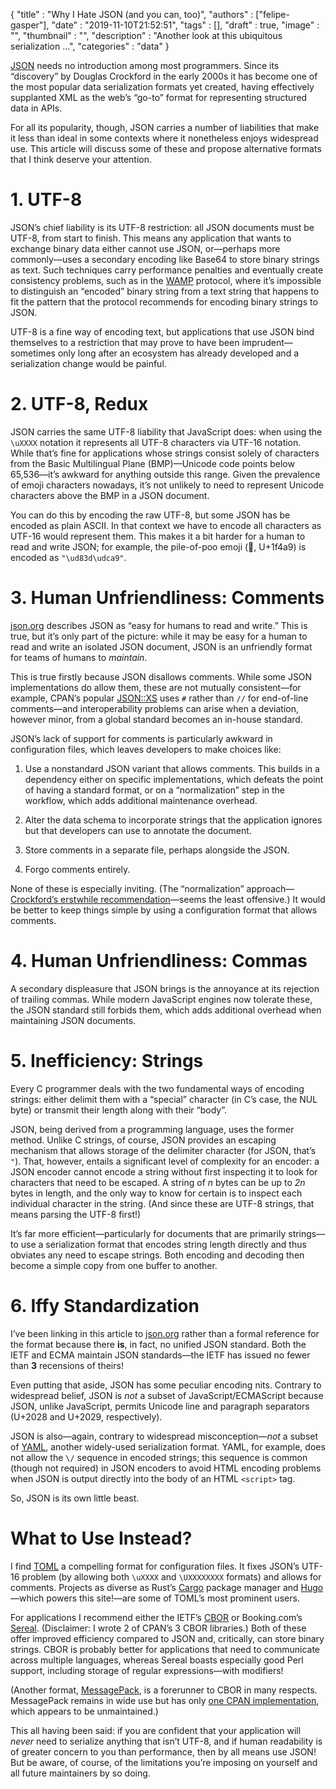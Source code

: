 
  {
    "title"       : "Why I Hate JSON (and you can, too)",
    "authors"     : ["felipe-gasper"],
    "date"        : "2019-11-10T21:52:51",
    "tags"        : [],
    "draft"       : true,
    "image"       : "",
    "thumbnail"   : "",
    "description" : "Another look at this ubiquitous serialization …",
    "categories"  : "data"
  }

[JSON](https://www.json.org/) needs no introduction among most programmers.
Since its “discovery” by Douglas Crockford in the early 2000s it has become
one of the most popular data serialization formats yet created, having
effectively supplanted XML as the web’s “go-to” format for representing
structured data in APIs.

For all its popularity, though, JSON carries a number of liabilities that
make it less than ideal in some contexts where it nonetheless enjoys
widespread use. This article will discuss some of these and propose
alternative formats that I think deserve your attention.


# 1. UTF-8

JSON’s chief liability is its UTF-8 restriction: all JSON documents must
be UTF-8, from start to finish. This means any application that wants to
exchange binary data either cannot use JSON, or—perhaps more commonly—uses
a secondary encoding like Base64 to store binary strings as text.
Such techniques carry performance penalties and eventually create consistency
problems, such as in the
[WAMP](https://wamp-proto.org/_static/gen/wamp_latest_ietf.html) protocol,
where it’s impossible to distinguish an “encoded” binary
string from a text string that happens to fit the pattern that the protocol
recommends for encoding binary strings to JSON.

UTF-8 is a fine way of encoding text, but applications that use JSON bind
themselves to a restriction that may prove to have been imprudent—sometimes
only long after an ecosystem has already developed and a serialization change
would be painful.

# 2. UTF-8, Redux

JSON carries the same UTF-8 liability that JavaScript does: when using the
`\uXXXX` notation it represents all
UTF-8 characters via UTF-16 notation. While that’s fine for applications whose
strings consist solely of characters from the Basic Multilingual Plane
(BMP)—Unicode code points below 65,536—it’s awkward for anything
outside this range. Given the prevalence of emoji characters nowadays,
it’s not unlikely to need to represent Unicode characters above the BMP
in a JSON document.

You can do this by encoding the raw UTF-8, but some JSON has be encoded as
plain ASCII. In that context we have to encode all characters as UTF-16 would
represent them. This makes it a bit harder for a human to read and write JSON;
for example, the pile-of-poo emoji (💩, U+1f4a9) is encoded as `"\ud83d\udca9"`.

# 3. Human Unfriendliness: Comments

[json.org](https://json.org) describes JSON as “easy for humans to read and
write.” This is true, but it’s only part of the picture: while it may be easy
for a human to read and write an isolated JSON document, JSON is an
unfriendly format for teams of humans to _maintain_.

This is true firstly because JSON disallows comments. While some
JSON implementations do allow them, these are not mutually consistent—for
example, CPAN’s popular [JSON::XS](https://metacpan.org/pod/JSON::XS)
uses `#` rather than `//` for end-of-line comments—and interoperability
problems can arise when a deviation, however minor, from a global
standard becomes an in-house standard.

JSON’s lack of support for comments is particularly
awkward in configuration files, which leaves developers to make choices like:

1. Use a nonstandard JSON variant that allows comments. This builds in a
dependency either on specific implementations, which defeats the point of
having a standard format, or on a “normalization” step in the workflow,
which adds additional maintenance overhead.

2. Alter the data schema to incorporate strings that the application ignores
but that developers can use to annotate the document.

3. Store comments in a separate file, perhaps alongside the JSON.

4. Forgo comments entirely.

None of these is especially inviting. (The “normalization”
approach—[Crockford’s erstwhile recommendation](https://archive.is/8FWsA)—seems
the least offensive.) It would be better to keep things simple by using
a configuration format that allows comments.

# 4. Human Unfriendliness: Commas

A secondary displeasure that JSON brings is the annoyance at its rejection
of trailing commas. While modern JavaScript engines now tolerate these,
the JSON standard still forbids them, which adds additional overhead when
maintaining JSON documents.

# 5. Inefficiency: Strings

Every C programmer deals with the two fundamental ways of encoding strings:
either delimit them with a “special” character (in C’s case, the NUL byte)
or transmit their length along with their “body”.

JSON, being derived from a programming language, uses the former method.
Unlike C strings, of course, JSON provides an escaping mechanism that allows
storage of the delimiter character (for JSON, that’s `"`). That, however,
entails a significant level of complexity for an encoder: a JSON encoder
cannot encode a string without first inspecting it to look for characters
that need to be escaped. A string of _n_ bytes can be up to _2n_ bytes in
length, and the only way to know for certain is to inspect each individual
character in the string. (And since these are UTF-8 strings, that means
parsing the UTF-8 first!)

It’s far more efficient—particularly for documents that are primarily
strings—to use a serialization format that encodes string length directly
and thus obviates any need to escape strings. Both encoding and decoding then
become a simple copy from one buffer to another.

# 6. Iffy Standardization

I’ve been linking in this article to [json.org](https://json.org) rather than
a formal
reference for the format because there **is**, in fact, no unified JSON
standard. Both the IETF and ECMA maintain JSON standards—the IETF has
issued no fewer than **3** recensions of theirs!

Even putting that aside, JSON has some peculiar encoding nits. Contrary
to widespread belief, JSON is _not_ a subset of JavaScript/ECMAScript
because JSON, unlike JavaScript, permits Unicode line and paragraph
separators (U+2028 and U+2029, respectively).

JSON is also—again, contrary to widespread misconception—_not_ a subset of
[YAML](https://yaml.org/), another widely-used serialization format. YAML,
for example, does not allow the `\/` sequence in encoded strings; this
sequence is common (though not required) in JSON encoders to avoid HTML
encoding problems when JSON is output directly into the body of an HTML
`<script>` tag.

So, JSON is its own little beast.

What to Use Instead?
=======================

I find [TOML](https://github.com/toml-lang/toml) a compelling format for
configuration files. It fixes JSON’s UTF-16 problem (by allowing both
`\uXXXX` and `\UXXXXXXXX` formats) and allows for comments.
Projects as diverse as Rust’s [Cargo](https://doc.rust-lang.org/cargo/)
package manager and [Hugo](https://gohugo.io/)—which powers this site!—are
some of TOML’s most prominent users.

For applications I recommend either the IETF’s [CBOR](https://cbor.io/)
or Booking.com’s [Sereal](https://github.com/Sereal/Sereal). (Disclaimer:
I wrote 2 of CPAN’s 3 CBOR libraries.) Both of these
offer improved efficiency compared to JSON and,
critically, can store binary strings. CBOR is probably better for applications
that need to communicate across multiple languages, whereas Sereal boasts
especially good Perl support, including storage of regular
expressions—with modifiers!

(Another format, [MessagePack](https://msgpack.org/), is a forerunner to
CBOR in many respects. MessagePack remains in wide use but
has only [one CPAN implementation](https://metacpan.org/pod/Data::MessagePack),
which appears to be unmaintained.)

This all having been said: if you are confident that your application
will _never_ need to serialize anything that isn’t UTF-8, and if human
readability is of greater concern to you than performance, then by all means
use JSON! But be aware, of course, of the limitations you’re imposing on
yourself and all future maintainers by so doing.
